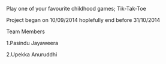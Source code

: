Play one of your favourite childhood games; Tik-Tak-Toe

Project began on 10/09/2014 hoplefully end before 31/10/2014


Team Members

1.Pasindu Jayaweera

2.Upekka Anuruddhi
